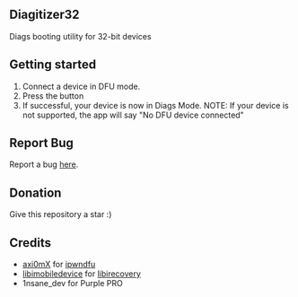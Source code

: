 ## Diagitizer32
Diags booting utility for 32-bit devices

## Getting started
1. Connect a device in DFU mode.
2. Press the button
3. If successful, your device is now in Diags Mode.
NOTE: If your device is not supported, the app will say "No DFU device connected"

## Report Bug
Report a bug [here](https://github.com/Mini-Exploit/Diagitizer32/issues).

## Donation
Give this repository a star :)

## Credits
* [axi0mX](https://github.com/axi0mX) for [ipwndfu](https://github.com/axi0mX/ipwndfu)
* [libimobiledevice](https://github.com/libimobiledevice) for [libirecovery](https://github.com/libimobiledevice/libirecovery)
* 1nsane_dev for Purple PRO
